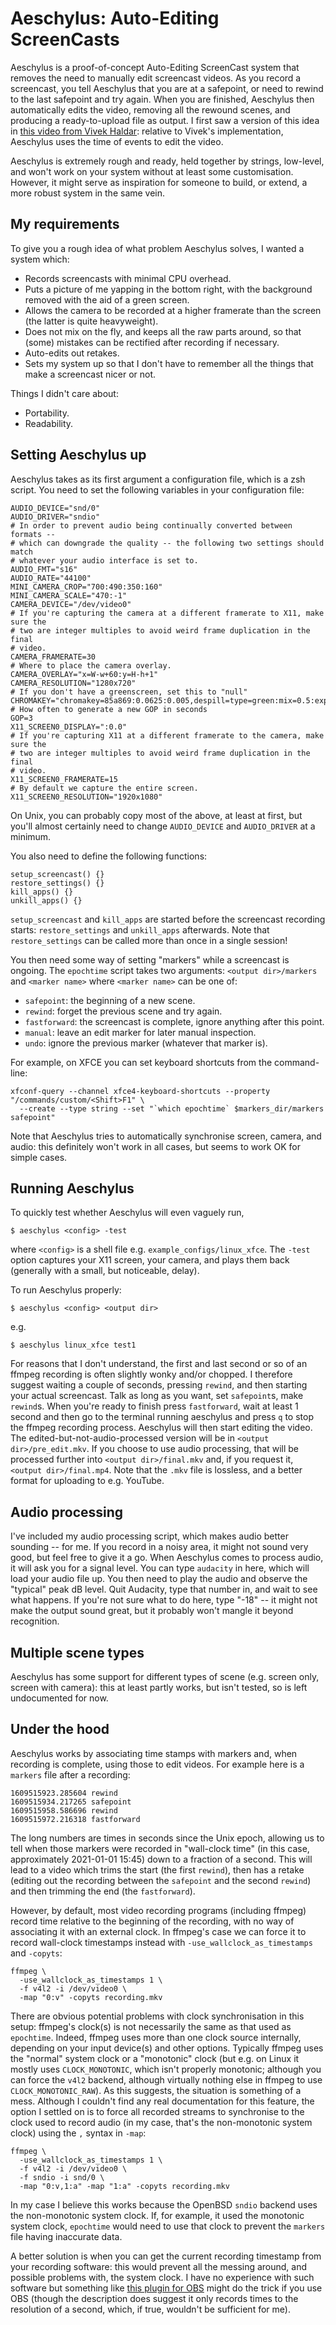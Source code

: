 # Aeschylus: Auto-Editing ScreenCasts

Aeschylus is a proof-of-concept Auto-Editing ScreenCast system that removes the
need to manually edit screencast videos. As you record a screencast, you tell
Aeschylus that you are at a safepoint, or need to rewind to the last safepoint
and try again. When you are finished, Aeschylus then automatically edits the
video, removing all the rewound scenes, and producing a ready-to-upload file as
output. I first saw a version of this idea in [this video from Vivek
Haldar](https://t.co/xus7b4osCM): relative to Vivek's implementation, Aeschylus
uses the time of events to edit the video.

Aeschylus is extremely rough and ready, held together by strings, low-level,
and won't work on your system without at least some customisation. However, it
might serve as inspiration for someone to build, or extend, a more robust
system in the same vein.


## My requirements

To give you a rough idea of what problem Aeschylus solves, I wanted a system which:

 * Records screencasts with minimal CPU overhead.
 * Puts a picture of me yapping in the bottom right, with the background
   removed with the aid of a green screen.
 * Allows the camera to be recorded at a higher framerate than the screen (the
   latter is quite heavyweight).
 * Does not mix on the fly, and keeps all the raw parts around, so that (some)
   mistakes can be rectified after recording if necessary.
 * Auto-edits out retakes.
 * Sets my system up so that I don't have to remember all the things that make a
   screencast nicer or not.

Things I didn't care about:

 * Portability.
 * Readability.


## Setting Aeschylus up

Aeschylus takes as its first argument a configuration file, which is a zsh
script. You need to set the following variables in your configuration file:

```
AUDIO_DEVICE="snd/0"
AUDIO_DRIVER="sndio"
# In order to prevent audio being continually converted between formats --
# which can downgrade the quality -- the following two settings should match
# whatever your audio interface is set to.
AUDIO_FMT="s16"
AUDIO_RATE="44100"
MINI_CAMERA_CROP="700:490:350:160"
MINI_CAMERA_SCALE="470:-1"
CAMERA_DEVICE="/dev/video0"
# If you're capturing the camera at a different framerate to X11, make sure the
# two are integer multiples to avoid weird frame duplication in the final
# video.
CAMERA_FRAMERATE=30
# Where to place the camera overlay.
CAMERA_OVERLAY="x=W-w+60:y=H-h+1"
CAMERA_RESOLUTION="1280x720"
# If you don't have a greenscreen, set this to "null"
CHROMAKEY="chromakey=85a869:0.0625:0.005,despill=type=green:mix=0.5:expand=0.3:brightness=0:green=-1:blue=0"
# How often to generate a new GOP in seconds
GOP=3
X11_SCREEN0_DISPLAY=":0.0"
# If you're capturing X11 at a different framerate to the camera, make sure the
# two are integer multiples to avoid weird frame duplication in the final
# video.
X11_SCREEN0_FRAMERATE=15
# By default we capture the entire screen.
X11_SCREEN0_RESOLUTION="1920x1080"
```

On Unix, you can probably copy most of the above, at least at first, but you'll
almost certainly need to change `AUDIO_DEVICE` and `AUDIO_DRIVER` at a minimum.

You also need to define the following functions:

```
setup_screencast() {}
restore_settings() {}
kill_apps() {}
unkill_apps() {}
```

`setup_screencast` and `kill_apps` are started before the screencast recording
starts: `restore_settings` and `unkill_apps` afterwards. Note that
`restore_settings` can be called more than once in a single session!

You then need some way of setting "markers" while a screencast is ongoing. The
`epochtime` script takes two arguments: `<output dir>/markers` and `<marker
name>` where `<marker name>` can be one of:

  * `safepoint`: the beginning of a new scene.
  * `rewind`: forget the previous scene and try again.
  * `fastforward`: the screencast is complete, ignore anything after this point.
  * `manual`: leave an edit marker for later manual inspection.
  * `undo`: ignore the previous marker (whatever that marker is).

For example, on XFCE you can set keyboard shortcuts from the command-line:

```
xfconf-query --channel xfce4-keyboard-shortcuts --property "/commands/custom/<Shift>F1" \
  --create --type string --set "`which epochtime` $markers_dir/markers safepoint"
```

Note that Aeschylus tries to automatically synchronise screen, camera, and
audio: this definitely won't work in all cases, but seems to work OK for simple
cases.


## Running Aeschylus

To quickly test whether Aeschylus will even vaguely run, 

```
$ aeschylus <config> -test
```

where `<config>` is a shell file e.g. `example_configs/linux_xfce`. The `-test`
option captures your X11 screen, your camera, and plays them back (generally
with a small, but noticeable, delay).

To run Aeschylus properly:

```
$ aeschylus <config> <output dir>
```

e.g.

```
$ aeschylus linux_xfce test1
```

For reasons that I don't understand, the first and last second or so of an
ffmpeg recording is often slightly wonky and/or chopped. I therefore suggest
waiting a couple of seconds, pressing `rewind`, and then starting your actual
screencast. Talk as long as you want, set `safepoint`s, make `rewind`s. When
you're ready to finish press `fastforward`, wait at least 1 second and then go
to the terminal running aeschylus and press `q` to stop the ffmpeg recording
process. Aeschylus will then start editing the video. The
edited-but-not-audio-processed version will be in `<output dir>/pre_edit.mkv`.
If you choose to use audio processing, that will be processed further into
`<output dir>/final.mkv` and, if you request it, `<output dir>/final.mp4`. Note
that the `.mkv` file is lossless, and a better format for uploading to e.g.
YouTube.


## Audio processing

I've included my audio processing script, which makes audio better sounding --
for me. If you record in a noisy area, it might not sound very good, but feel
free to give it a go. When Aeschylus comes to process audio, it will ask you
for a signal level. You can type `audacity` in here, which will load your audio
file up. You then need to play the audio and observe the "typical" peak dB
level. Quit Audacity, type that number in, and wait to see what happens. If
you're not sure what to do here, type "-18" -- it might not make the output
sound great, but it probably won't mangle it beyond recognition.


## Multiple scene types

Aeschylus has some support for different types of scene (e.g. screen only,
screen with camera): this at least partly works, but isn't tested, so is left
undocumented for now.


## Under the hood

Aeschylus works by associating time stamps with markers and, when recording is
complete, using those to edit videos. For example here is a `markers` file
after a recording:

```
1609515923.285604 rewind
1609515934.217265 safepoint
1609515958.586696 rewind
1609515972.216318 fastforward
```

The long numbers are times in seconds since the Unix epoch, allowing us to tell
when those markers were recorded in "wall-clock time" (in this case,
approximately 2021-01-01 15:45) down to a fraction of a second. This will lead
to a video which trims the start (the first `rewind`), then has a retake
(editing out the recording between the `safepoint` and the second `rewind`) and
then trimming the end (the `fastforward`).

However, by default, most video recording programs (including ffmpeg) record
time relative to the beginning of the recording, with no way of associating it
with an external clock. In ffmpeg's case we can force it to record wall-clock
timestamps instead with `-use_wallclock_as_timestamps` and `-copyts`:

    ffmpeg \
      -use_wallclock_as_timestamps 1 \
      -f v4l2 -i /dev/video0 \
      -map "0:v" -copyts recording.mkv

There are obvious potential problems with clock synchronisation in this setup:
ffmpeg's clock(s) is not necessarily the same as that used as `epochtime`.
Indeed, ffmpeg uses more than one clock source internally, depending on your
input device(s) and other options. Typically ffmpeg uses the "normal" system
clock or a "monotonic" clock (but e.g. on Linux it mostly uses
`CLOCK_MONOTONIC`, which isn't properly monotonic; although you can force the
`v4l2` backend, although virtually nothing else in ffmpeg to use
`CLOCK_MONOTONIC_RAW`). As this suggests, the situation is something of a mess.
Although I couldn't find any real documentation for this feature, the option I
settled on is to force all recorded streams to synchronise to the clock used to
record audio (in my case, that's the non-monotonic system clock) using the `,`
syntax in `-map`:

    ffmpeg \
      -use_wallclock_as_timestamps 1 \
      -f v4l2 -i /dev/video0 \
      -f sndio -i snd/0 \
      -map "0:v,1:a" -map "1:a" -copyts recording.mkv

In my case I believe this works because the OpenBSD `sndio` backend uses the
non-monotonic system clock. If, for example, it used the monotonic system
clock, `epochtime` would need to use that clock to prevent the `markers` file
having inaccurate data.

A better solution is when you can get the current recording timestamp from your
recording software: this would prevent all the messing around, and possible
problems with, the system clock. I have no experience with such software but
something like [this plugin for
OBS](https://obsproject.com/forum/resources/infowriter.345/) might do the trick
if you use OBS (though the description does suggest it only records times to
the resolution of a second, which, if true, wouldn't be sufficient for me).
